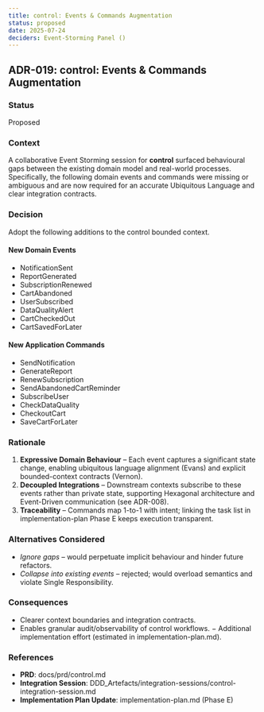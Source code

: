 ```yaml
---
title: control: Events & Commands Augmentation
status: proposed
date: 2025-07-24
deciders: Event-Storming Panel ()
---
```


## ADR-019: control: Events & Commands Augmentation

### Status
Proposed

### Context
A collaborative Event Storming session for **control** surfaced behavioural gaps between the existing domain model and real-world processes.  Specifically, the following domain events and commands were missing or ambiguous and are now required for an accurate Ubiquitous Language and clear integration contracts.

### Decision
Adopt the following additions to the control bounded context.

#### New Domain Events
- NotificationSent
- ReportGenerated
- SubscriptionRenewed
- CartAbandoned
- UserSubscribed
- DataQualityAlert
- CartCheckedOut
- CartSavedForLater

#### New Application Commands
- SendNotification
- GenerateReport
- RenewSubscription
- SendAbandonedCartReminder
- SubscribeUser
- CheckDataQuality
- CheckoutCart
- SaveCartForLater

### Rationale
1. **Expressive Domain Behaviour** – Each event captures a significant state change, enabling ubiquitous language alignment (Evans) and explicit bounded-context contracts (Vernon).
2. **Decoupled Integrations** – Downstream contexts subscribe to these events rather than private state, supporting Hexagonal architecture and Event-Driven communication (see ADR-008).
3. **Traceability** – Commands map 1-to-1 with intent; linking the task list in implementation-plan Phase E keeps execution transparent.

### Alternatives Considered
- _Ignore gaps_ – would perpetuate implicit behaviour and hinder future refactors.
- _Collapse into existing events_ – rejected; would overload semantics and violate Single Responsibility.

### Consequences
+ Clearer context boundaries and integration contracts.
+ Enables granular audit/observability of control workflows.
− Additional implementation effort (estimated in implementation-plan.md).

### References
- **PRD**: docs/prd/control.md
- **Integration Session**: DDD_Artefacts/integration-sessions/control-integration-session.md
- **Implementation Plan Update**: implementation-plan.md (Phase E)
